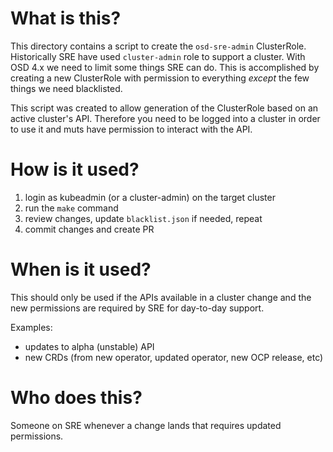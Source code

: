 # What is this?

This directory contains a script to create the `osd-sre-admin` ClusterRole.  Historically SRE have used `cluster-admin` role to support a cluster.  With OSD 4.x we need to limit some things SRE can do.  This is accomplished by creating a new ClusterRole with permission to everything *except* the few things we need blacklisted.

This script was created to allow generation of the ClusterRole based on an active cluster's API.  Therefore you need to be logged into a cluster in order to use it and muts have permission to interact with the API.

# How is it used?

1. login as kubeadmin (or a cluster-admin) on the target cluster
2. run the `make` command
3. review changes, update `blacklist.json` if needed, repeat
4. commit changes and create PR

# When is it used?

This should only be used if the APIs available in a cluster change and the new permissions are required by SRE for day-to-day support.

Examples:

- updates to alpha (unstable) API
- new CRDs (from new operator, updated operator, new OCP release, etc)

# Who does this?

Someone on SRE whenever a change lands that requires updated permissions.
